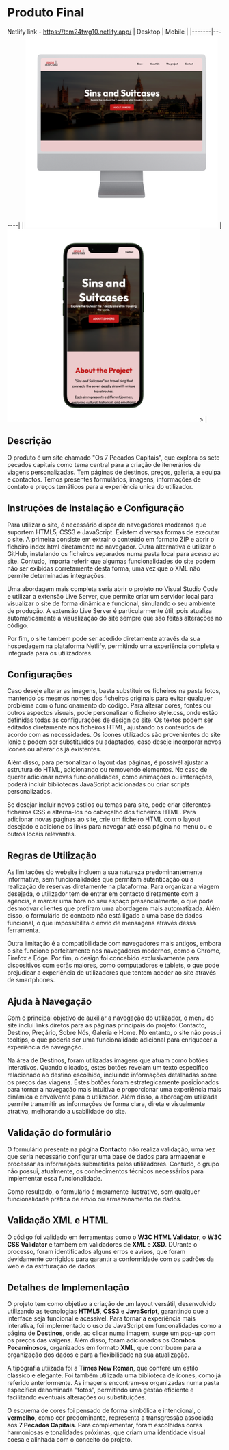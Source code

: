 # Produto Final
Netlify link - https://tcm24twg10.netlify.app/
| Desktop | Mobile |
|-------|-------|
| <img src="doc/Imagens/Imagens/2.png" width="450"/> | <img src="doc/Imagens/Imagens/1.png" width="450"/>> |

## Descrição
  O produto é um site chamado "Os 7 Pecados Capitais", que explora os sete pecados capitais como tema central para a criação de itenerários de viagens personalizadas. Tem páginas de destinos, preços, galeria, a equipa e contactos. Temos presentes formulários, imagens, informações de contato e preços temáticos para a experiência unica do utilizador.

## Instruções de Instalação e Configuração
Para utilizar o site, é necessário dispor de navegadores modernos que suportem HTML5, CSS3 e JavaScript. Existem diversas formas de executar o site. A primeira consiste em extrair o conteúdo em formato ZIP e abrir o ficheiro index.html diretamente no navegador. Outra alternativa é utilizar o GitHub, instalando os ficheiros separados numa pasta local para acesso ao site. Contudo, importa referir que algumas funcionalidades do site podem não ser exibidas corretamente desta forma, uma vez que o XML não permite determinadas integrações.

Uma abordagem mais completa seria abrir o projeto no Visual Studio Code e utilizar a extensão Live Server, que permite criar um servidor local para visualizar o site de forma dinâmica e funcional, simulando o seu ambiente de produção. A extensão Live Server é particularmente útil, pois atualiza automaticamente a visualização do site sempre que são feitas alterações no código.

Por fim, o site também pode ser acedido diretamente através da sua hospedagem na plataforma Netlify, permitindo uma experiência completa e integrada para os utilizadores.

## Configurações
Caso deseje alterar as imagens, basta substituir os ficheiros na pasta fotos, mantendo os mesmos nomes dos ficheiros originais para evitar qualquer problema com o funcionamento do código. Para alterar cores, fontes ou outros aspectos visuais, pode personalizar o ficheiro style.css, onde estão definidas todas as configurações de design do site. Os textos podem ser editados diretamente nos ficheiros HTML, ajustando os conteúdos de acordo com as necessidades. Os ícones utilizados são provenientes do site Ionic e podem ser substituídos ou adaptados, caso deseje incorporar novos ícones ou alterar os já existentes. 

Além disso, para personalizar o layout das páginas, é possivél ajustar a estrutura do HTML, adicionando ou removendo elementos. No caso de querer adicionar novas funcionalidades, como animações ou imterações, poderá incluir bibliotecas JavaScript adicionadas ou criar scripts personalizados. 

Se desejar incluir novos estilos ou temas para site, pode criar diferentes ficheiros CSS e alterná-los no cabeçalho dos ficheiros HTML. Para adicionar novas páginas ao site, crie um ficheiro HTML com o layout desejado e adicione os links para navegar até essa página no menu ou e outros locais relevantes. 

## Regras de Utilização
As limitações do website incluem a sua natureza predominantemente informativa, sem funcionalidades que permitam autenticação ou a realização de reservas diretamente na plataforma. Para organizar a viagem desejada, o utilizador tem de entrar em contacto diretamente com a agência, e marcar uma hora no seu espaço presencialmente, o que pode desmotivar clientes que prefiram uma abordagem mais automatizada. Além disso, o formulário de contacto não está ligado a uma base de dados funcional, o que impossibilita o envio de mensagens através dessa ferramenta.

Outra limitação é a compatibilidade com navegadores mais antigos, embora o site funcione perfeitamente nos navegadores modernos, como o Chrome, Firefox e Edge. Por fim, o design foi concebido exclusivamente para dispositivos com ecrãs maiores, como computadores e tablets, o que pode prejudicar a experiência de utilizadores que tentem aceder ao site através de smartphones.

## Ajuda à Navegação
Com o principal objetivo de auxiliar a navegação do utilizador, o menu do site inclui links diretos para as páginas principais do projeto: Contacto, Destino, Preçário, Sobre Nós, Galeria e Home. No entanto, o site não possui tooltips, o que poderia ser uma funcionalidade adicional para enriquecer a experiência de navegação.

Na área de Destinos, foram utilizadas imagens que atuam como botões interativos. Quando clicados, estes botões revelam um texto específico relacionado ao destino escolhido, incluindo informações detalhadas sobre os preços das viagens. Estes botões foram estrategicamente posicionados para tornar a navegação mais intuitiva e proporcionar uma experiência mais dinâmica e envolvente para o utilizador. Além disso, a abordagem utilizada permite transmitir as informações de forma clara, direta e visualmente atrativa, melhorando a usabilidade do site.

## Validação do formulário
O formulário presente na página **Contacto** não realiza validação, uma vez que seria necessário configurar uma base de dados para armazenar e processar as informações submetidas pelos utilizadores. Contudo, o grupo não possui, atualmente, os conhecimentos técnicos necessários para implementar essa funcionalidade. 

Como resultado, o formulário é meramente ilustrativo, sem qualquer funcionalidade prática de envio ou armazenamento de dados.

## Validação XML e HTML
O código foi validado em ferramentas como o **W3C HTML Validator**, o **W3C CSS Validator** e também em validadores de **XML** e **XSD**. DUrante o processo, foram identificados alguns erros e avisos, que foram devidamente corrigidos para garantir a conformidade com os padrões da web e da estrturação de dados.

## Detalhes de Implementação
O projeto tem como objetivo a criação de um layout versátil, desenvolvido utilizando as tecnologias **HTML5**, **CSS3** e **JavaScript**, garantindo que a interface seja funcional e acessível. Para tornar a experiência mais interativa, foi implementado o uso de JavaScript em funconalidades como a página de **Destinos**, onde, ao clicar numa imagem, surge um pop-up com os preços das vaigens. Além disso, foram adicionados os **Combos Pecaminosos**, organizados em formato **XML**, que contribuem para a organização dos dados e para a flexibilidade na sua atualização.

A tipografia utiizada foi a **Times New Roman**, que confere um estilo clássico e elegante. Foi também utilizada uma biblioteca de ícones, como já referido anteriormente. As imagens encontram-se organizadas numa pasta específica denominada "fotos", permitindo uma gestão eficiente e facilitando eventuais alterações ou substituições.
 
 O esquema de cores foi pensado de forma simbólica e intencional, o **vermelho**, como cor predominante, representa a transgressão associada aos **7 Pecados Capitais**. Para complementar, foram escolhidas cores harmoniosas e tonalidades próximas, que criam uma identidade visual coesa e alinhada com o conceito do projeto.
